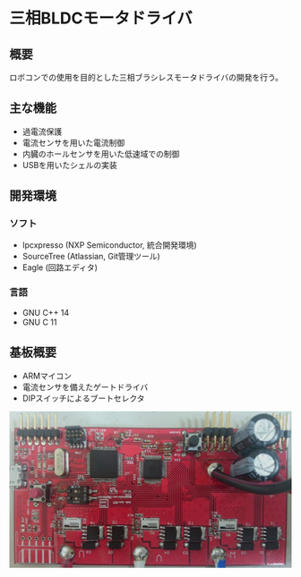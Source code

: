 # 三相BLDCモータドライバ  

## 概要  
ロボコンでの使用を目的とした三相ブラシレスモータドライバの開発を行う。  
  
## 主な機能  
* 過電流保護  
* 電流センサを用いた電流制御  
* 内臓のホールセンサを用いた低速域での制御  
* USBを用いたシェルの実装  
  
## 開発環境  
### ソフト  
* lpcxpresso (NXP Semiconductor, 統合開発環境)  
* SourceTree (Atlassian, Git管理ツール)  
* Eagle (回路エディタ)  
  
### 言語  
* GNU C++ 14
* GNU C 11  

## 基板概要  
* ARMマイコン  
* 電流センサを備えたゲートドライバ  
* DIPスイッチによるブートセレクタ
  

![基板](./readme_files/board.JPG "基板")  
